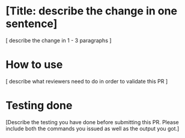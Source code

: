 # [Title: describe the change in one sentence]

[ describe the change in 1 - 3 paragraphs ]

# How to use

[ describe what reviewers need to do in order to validate this PR ]

# Testing done

[Describe the testing you have done before submitting this PR. Please include both the commands you issued as well as the output you got.]

